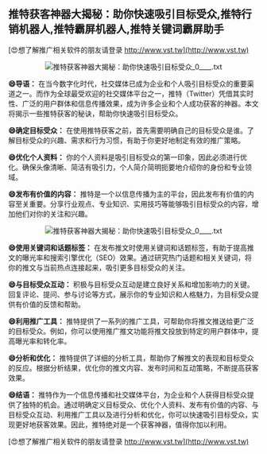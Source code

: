 ## **推特获客神器大揭秘：助你快速吸引目标受众,推特行销机器人,推特霸屏机器人,推特关键词霸屏助手**

[😍想了解推广相关软件的朋友请登录 http://www.vst.tw](http://www.vst.tw)

 <center><img src="https://vst.tw/MP4/tuiguang/png/8.png" alt="推特获客神器大揭秘：助你快速吸引目标受众_0____.txt"></center>

**😄导语：**
在当今数字化时代，社交媒体已成为企业和个人吸引目标受众的重要渠道之一。而作为全球最受欢迎的社交媒体平台之一，推特（Twitter）凭借其实时性、广泛的用户群体和信息传播效果，成为许多企业和个人成功获客的神器。本文将揭示一些推特获客的秘诀，帮助你快速吸引目标受众。

**😄确定目标受众：**
在使用推特获客之前，首先需要明确自己的目标受众是谁。了解目标受众的兴趣、需求和行为习惯，有助于你更好地制定有效的推广策略。

**😄优化个人资料：**
你的个人资料是吸引目标受众的第一印象，因此必须进行优化。确保头像清晰、简洁有吸引力，个人简介简明扼要地介绍你的身份和专业领域。

**😄发布有价值的内容：**
推特是一个以信息传播为主的平台，因此发布有价值的内容至关重要。分享行业观点、专业知识、实用技巧等能够吸引目标受众的内容，增加他们对你的关注和兴趣。

 <center><img src="https://vst.tw/MP4/tuiguang/png/5.png" alt="推特获客神器大揭秘：助你快速吸引目标受众_0____.txt"></center>

**😄使用关键词和话题标签：**
在发布推文时使用关键词和话题标签，有助于提高推文的曝光率和搜索引擎优化（SEO）效果。通过研究热门话题和相关关键词，将你的推文与当前热点连接起来，吸引更多目标受众的关注。

**😄与目标受众互动：**
积极与目标受众互动是建立良好关系和增加影响力的关键。回复评论、提问、参与讨论等方式，展示你的专业知识和人格魅力，为目标受众提供有价值的反馈和帮助。

**😄利用推广工具：**
推特提供了一系列的推广工具，可帮助你将推文推送给更广泛的目标受众。例如，你可以使用推广推文功能将推文投放到特定的用户群体中，提高曝光率和转化率。

**😄分析和优化：**
推特提供了详细的分析工具，帮助你了解推文的表现和目标受众的反应。根据分析结果，优化你的推文内容、发布时间和互动策略，不断提高获客效果。

**😄结语：**
推特作为一个信息传播和社交媒体平台，为企业和个人获得目标受众提供了独特的机会。通过明确定义目标受众、优化个人资料、发布有价值的内容、与目标受众互动、利用推广工具以及进行分析和优化，你可以快速吸引目标受众，实现更好地获客效果。因此，推特绝对是一个获客神器，值得你加以利用。

[😍想了解推广相关软件的朋友请登录 http://www.vst.tw](http://www.vst.tw)



